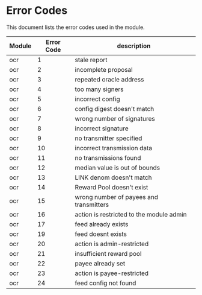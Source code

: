 # Error Codes

This document lists the error codes used in the module.


| Module | Error Code | description |
|--------|------------|-------------|
| ocr |  1 | stale report |
| ocr |  2 | incomplete proposal |
| ocr |  3 | repeated oracle address |
| ocr |  4 | too many signers |
| ocr |  5 | incorrect config |
| ocr |  6 | config digest doesn't match |
| ocr |  7 | wrong number of signatures |
| ocr |  8 | incorrect signature |
| ocr |  9 | no transmitter specified |
| ocr |  10 | incorrect transmission data |
| ocr |  11 | no transmissions found |
| ocr |  12 | median value is out of bounds |
| ocr |  13 | LINK denom doesn't match |
| ocr |  14 | Reward Pool doesn't exist |
| ocr |  15 | wrong number of payees and transmitters |
| ocr |  16 | action is restricted to the module admin |
| ocr |  17 | feed already exists |
| ocr |  19 | feed doesnt exists |
| ocr |  20 | action is admin-restricted |
| ocr |  21 | insufficient reward pool |
| ocr |  22 | payee already set |
| ocr |  23 | action is payee-restricted |
| ocr |  24 | feed config not found |
